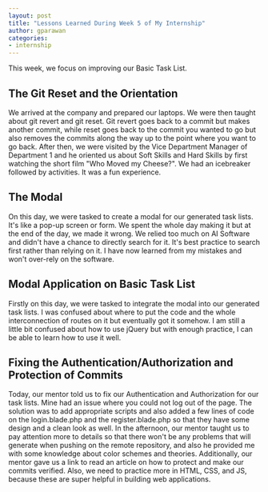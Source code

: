 ```yaml
---
layout: post
title: "Lessons Learned During Week 5 of My Internship"
author: gparawan
categories: 
- internship
---
```


This week, we focus on improving our Basic Task List.

## The Git Reset and the Orientation
We arrived at the company and prepared our laptops. We were then taught about git revert and git reset. Git revert goes back to a commit but makes another commit, while reset goes back to the commit you wanted to go but also removes the commits along the way up to the point where you want to go back. After then, we were visited by the Vice Department Manager of Department 1 and he oriented us about Soft Skills and Hard Skills by first watching the short film "Who Moved my Cheese?". We had an icebreaker followed by activities. It was a fun experience.

## The Modal
On this day, we were tasked to create a modal for our generated task lists. It's like a pop-up screen or form. We spent the whole day making it but at the end of the day, we made it wrong. We relied too much on AI Software and didn't have a chance to directly search for it. It's best practice to search first rather than relying on it. I have now learned from my mistakes and won't over-rely on the software.

## Modal Application on Basic Task List
Firstly on this day, we were tasked to integrate the modal into our generated task lists. I was confused about where to put the code and the whole interconnection of routes on it but eventually got it somehow. I am still a little bit confused about how to use jQuery but with enough practice, I can be able to learn how to use it well. 

## Fixing the Authentication/Authorization and Protection of Commits
Today, our mentor told us to fix our Authentication and Authorization for our task lists. Mine had an issue where you could not log out of the page. The solution was to add appropriate scripts and also added a few lines of code on the login.blade.php and the register.blade.php so that they have some design and a clean look as well. In the afternoon, our mentor taught us to pay attention more to details so that there won't be any problems that will generate when pushing on the remote repository, and also he provided me with some knowledge about color schemes and theories. Additionally, our mentor gave us a link to read an article on how to protect and make our commits verified. Also, we need to practice more in HTML, CSS, and JS, because these are super helpful in building web applications.